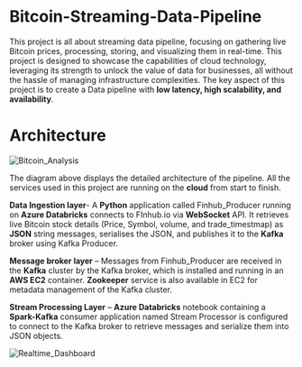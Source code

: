 # Bitcoin-Streaming-Data-Pipeline

This project is all about streaming data pipeline, focusing on gathering live Bitcoin prices, processing, storing, and visualizing them in real-time. This project is designed to showcase the capabilities of cloud technology, leveraging its strength to unlock the value of data for businesses, all without the hassle of managing infrastructure complexities. The key aspect of this project is to create a Data pipeline with **low latency, high scalability, and availability**.

# Architecture
![Bitcoin_Analysis](https://github.com/MdAhmedKhan/Bitcoin_Streaming-Data-Pipeline/assets/47691372/0e2c4155-edd7-4e69-b622-fa161fa747c9)

The diagram above displays the detailed architecture of the pipeline.
All the services used in this project are running on the **cloud** from start to finish.

**Data Ingestion layer**- A **Python** application called Finhub_Producer running on **Azure Databricks** connects to FInhub.io via **WebSocket** API. It retrieves live Bitcoin stock details (Price, Symbol, volume, and trade_timestmap) as **JSON** string messages, serialises the JSON, and publishes it to the **Kafka** broker using Kafka Producer.

**Message broker layer** – Messages from Finhub_Producer are received in the **Kafka** cluster by the Kafka broker, which is installed and running in an **AWS EC2** container. **Zookeeper** service is also available in EC2 for metadata management of the Kafka cluster.

**Stream Processing Layer** – **Azure Databricks** notebook containing a **Spark-Kafka** consumer application named Stream Processor is configured to connect to the Kafka broker to retrieve messages and serialize them into JSON objects. 

![Realtime_Dashboard](https://github.com/MdAhmedKhan/Bitcoin_Real-time_analysis/assets/47691372/a5b62539-3bb5-4ac0-a75e-300f07c7dc0e)






